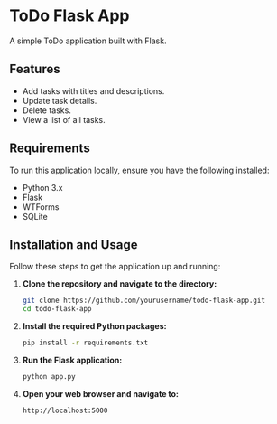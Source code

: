 # ToDo Flask App

A simple ToDo application built with Flask.

## Features

- Add tasks with titles and descriptions.
- Update task details.
- Delete tasks.
- View a list of all tasks.

## Requirements

To run this application locally, ensure you have the following installed:

- Python 3.x
- Flask
- WTForms
- SQLite

## Installation and Usage

Follow these steps to get the application up and running:

1. **Clone the repository and navigate to the directory:**
   ```bash
   git clone https://github.com/yourusername/todo-flask-app.git
   cd todo-flask-app
2. **Install the required Python packages:**
   ```bash
   pip install -r requirements.txt
3. **Run the Flask application:**
   ```bash
   python app.py
4. **Open your web browser and navigate to:**
    ```bash
    http://localhost:5000
